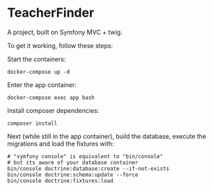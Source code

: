 # TeacherFinder

A project, built on Symfony MVC + twig.


To get it working, follow these steps:

Start the containers:

```
docker-compose up -d
```

Enter the app container:

```
docker-compose exec app bash
```

Install composer dependencies:
```
composer install
```

Next (while still in the app container), build the database, execute the migrations and load the fixtures with:

```
# "symfony console" is equivalent to "bin/console"
# but its aware of your database container
bin/console doctrine:database:create --if-not-exists
bin/console doctrine:schema:update --force
bin/console doctrine:fixtures:load
```
